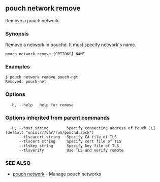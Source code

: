 ## pouch network remove

Remove a pouch network

### Synopsis

Remove a network in pouchd. It must specify network's name.

```
pouch network remove [OPTIONS] NAME
```

### Examples

```
$ pouch network remove pouch-net
Removed: pouch-net
```

### Options

```
  -h, --help   help for remove
```

### Options inherited from parent commands

```
  -H, --host string        Specify connecting address of Pouch CLI (default "unix:///var/run/pouchd.sock")
      --tlscacert string   Specify CA file of TLS
      --tlscert string     Specify cert file of TLS
      --tlskey string      Specify key file of TLS
      --tlsverify          Use TLS and verify remote
```

### SEE ALSO

* [pouch network](pouch_network.md)	 - Manage pouch networks

